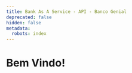 ```yaml
---
title: Bank As A Service - API - Banco Genial
deprecated: false
hidden: false
metadata:
  robots: index
---
```

# Bem Vindo!